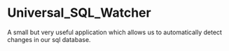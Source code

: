 # Universal_SQL_Watcher
 A small but very useful application which allows us to automatically detect changes in our sql database.
